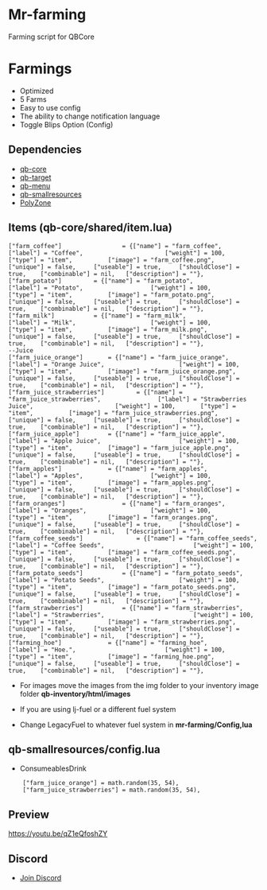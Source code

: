 
# Mr-farming
Farming script for QBCore

# Farmings
- Optimized
- 5 Farms
- Easy to use config
- The ability to change notification language
- Toggle Blips Option (Config)

## Dependencies
- [qb-core](https://github.com/qbcore-framework/qb-core)
- [qb-target](https://github.com/BerkieBb/qb-target)
- [qb-menu](https://github.com/qbcore-framework/qb-menu)
- [qb-smallresources](https://github.com/qbcore-framework/qb-smallresources)
- [PolyZone](https://github.com/mkafrin/PolyZone)

## Items (qb-core/shared/item.lua)
```
["farm_coffee"]     			= {["name"] = "farm_coffee", 				    ["label"] = "Coffee", 						["weight"] = 100, 		["type"] = "item", 			["image"] = "farm_coffee.png", 		    		["unique"] = false, 	["useable"] = true, 	["shouldClose"] = true,    ["combinable"] = nil,   ["description"] = ""},
["farm_potato"]    		= {["name"] = "farm_potato", 				    ["label"] = "Potato", 					["weight"] = 100, 		["type"] = "item", 			["image"] = "farm_potato.png", 		    	["unique"] = false, 	["useable"] = true, 	["shouldClose"] = true,    ["combinable"] = nil,   ["description"] = ""},
["farm_milk"]     		= {["name"] = "farm_milk", 				    ["label"] = "Milk", 					["weight"] = 100, 		["type"] = "item", 			["image"] = "farm_milk.png", 		    		["unique"] = false, 	["useable"] = true, 	["shouldClose"] = true,    ["combinable"] = nil,   ["description"] = ""},
--Juice
["farm_juice_orange"]  		= {["name"] = "farm_juice_orange", 				["label"] = "Orange Juice", 					["weight"] = 100, 		["type"] = "item", 			["image"] = "farm_juice_orange.png", 			["unique"] = false, 	["useable"] = true, 	["shouldClose"] = true,    ["combinable"] = nil,   ["description"] = ""},
["farm_juice_strawberries"]  		= {["name"] = "farm_juice_strawberries", 				["label"] = "Strawberries Juice", 						["weight"] = 100, 		["type"] = "item", 			["image"] = "farm_juice_strawberries.png", 			["unique"] = false, 	["useable"] = true, 	["shouldClose"] = true,    ["combinable"] = nil,   ["description"] = ""},
["farm_juice_apple"]  		= {["name"] = "farm_juice_apple", 				["label"] = "Apple Juice", 						["weight"] = 100, 		["type"] = "item", 			["image"] = "farm_juice_apple.png", 				["unique"] = false, 	["useable"] = true, 	["shouldClose"] = true,    ["combinable"] = nil,   ["description"] = ""},
["farm_apples"]     		= {["name"] = "farm_apples", 				    ["label"] = "Apples", 					["weight"] = 100, 		["type"] = "item", 			["image"] = "farm_apples.png", 		    		["unique"] = false, 	["useable"] = true, 	["shouldClose"] = true,    ["combinable"] = nil,   ["description"] = ""},
["farm_oranges"]     			= {["name"] = "farm_oranges", 				    	["label"] = "Oranges", 					["weight"] = 100, 		["type"] = "item", 			["image"] = "farm_oranges.png", 		    		["unique"] = false, 	["useable"] = true, 	["shouldClose"] = true,    ["combinable"] = nil,   ["description"] = ""},
["farm_coffee_seeds"]     			= {["name"] = "farm_coffee_seeds", 				    ["label"] = "Coffee Seeds", 						["weight"] = 100, 		["type"] = "item", 			["image"] = "farm_coffee_seeds.png", 		    		["unique"] = false, 	["useable"] = true, 	["shouldClose"] = true,    ["combinable"] = nil,   ["description"] = ""},
["farm_potato_seeds"]    		= {["name"] = "farm_potato_seeds", 				    ["label"] = "Potato Seeds", 					["weight"] = 100, 		["type"] = "item", 			["image"] = "farm_potato_seeds.png", 		    	["unique"] = false, 	["useable"] = true, 	["shouldClose"] = true,    ["combinable"] = nil,   ["description"] = ""},
["farm_strawberries"]     		= {["name"] = "farm_strawberries", 				    ["label"] = "Strawberries", 						["weight"] = 100, 		["type"] = "item", 			["image"] = "farm_strawberries.png", 		    		["unique"] = false, 	["useable"] = true, 	["shouldClose"] = true,    ["combinable"] = nil,   ["description"] = ""},
["farming_hoe"]     		= {["name"] = "farming_hoe", 				    ["label"] = "Hoe.", 						["weight"] = 100, 		["type"] = "item", 			["image"] = "farming_hoe.png", 		    		["unique"] = false, 	["useable"] = true, 	["shouldClose"] = true,    ["combinable"] = nil,   ["description"] = ""},

```

- For images move the images from the img folder to your inventory image folder **qb-inventory/html/images**

- If you are using lj-fuel or a different fuel system

- Change LegacyFuel to whatever fuel system in **mr-farming/Config,lua**

## qb-smallresources/config.lua
- ConsumeablesDrink
```
    ["farm_juice_orange"] = math.random(35, 54),
    ["farm_juice_strawberries"] = math.random(35, 54),
```

## Preview
https://youtu.be/qZ1eQfoshZY

## Discord
- [Join Discord](https://discord.gg/T2xX5WwmEX)
